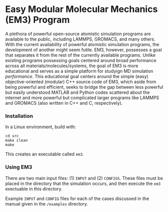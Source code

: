 # Easy Modular Molecular Mechanics (EM3) Program

A plethora of powerful open-source atomistic simulation programs are available to the public, including LAMMPS, GROMACS, and many others. With the current availability of powerful atomistic simulation programs, the development of another might seem futile. EM3, however, possesses a goal that separates it from the rest of the currently available programs. Unlike existing programs possessing goals centered around broad performance across all materials/molecules/systems, the goal of EM3 is more educational and serves as a simple platform for studyign MD simulation *performance*. This educational goal centers around the simple (easy) objective-oriented (modular) C++ source code of EM3, which aside from being powerful and efficient, seeks to bridge the gap between less powerful but easily understood MATLAB and Python codes scattered about the internet and more powerful but complicated larger programs like LAMMPS and GROMACS (also written in C++ and C, respectively). 

### Installation

In a Linux environment, build with:

    cd src
    make clean
    make

This creates an executable called `em3`.

### Using EM3

There are two main input files: (1) `INPUT` and (2) `CONFIGS`. These files must be placed in the directory that the simulation occurs, and then execute the `em3` exectuable in this directory.

Example `INPUT` and `CONFIG` files for each of the cases discussed in the manual given in the 
`/examples` directory. 
